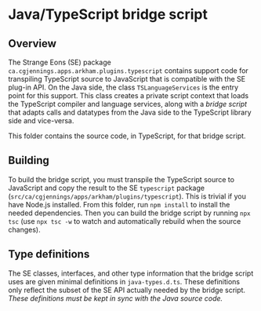 # Java/TypeScript bridge script

## Overview
The Strange Eons (SE) package `ca.cgjennings.apps.arkham.plugins.typescript` contains
support code for transpiling TypeScript source to JavaScript that is compatible with
the SE plug-in API. On the Java side, the class `TSLanguageServices` is the entry point
for this support. This class creates a private script context that loads the TypeScript
compiler and language services, along with a *bridge script* that adapts calls and
datatypes from the Java side to the TypeScript library side and vice-versa.

This folder contains the source code, in TypeScript, for that bridge script.

## Building

To build the bridge script, you must transpile the TypeScript source to JavaScript
and copy the result to the SE `typescript` package (`src/ca/cgjennings/apps/arkham/plugins/typescript`).
This is trivial if you have Node.js installed. From this folder, run `npm install` to
install the needed dependencies. Then you can build the bridge script by running
`npx tsc` (use `npx tsc -w` to watch and automatically rebuild when the source changes).

## Type definitions

The SE classes, interfaces, and other type information that the bridge script uses
are given minimal definitions in `java-types.d.ts`. These definitions only 
reflect the subset of the SE API actually needed by the bridge script.
*These definitions must be kept in sync with the Java source code.*